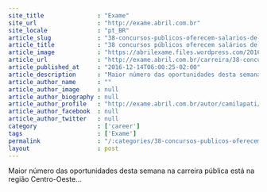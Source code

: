 ```yaml
---
site_title               : "Exame"
site_url                 : "http://exame.abril.com.br"
site_locale              : "pt_BR"
article_slug             : "38-concursos-publicos-oferecem-salarios-de-ate-rs-19-1-mil"
article_title            : "38 concursos públicos oferecem salários de até R$ 19,1 mil"
article_image            : "https://abrilexame.files.wordpress.com/2016/12/estudante-livros-cafc3a9-6.jpg?quality=70&strip=all&w=680"
article_url              : "http://exame.abril.com.br/carreira/38-concursos-publicos-oferecem-salarios-de-ate-r-191-mil/"
article_published_at     : "2016-12-14T06:00:25-02:00"
article_description      : "Maior número das oportunidades desta semana na carreira pública está na região Centro-Oeste..."
article_author_name      : ""
article_author_image     : null
article_author_biography : null
article_author_profile   : "http://exame.abril.com.br/autor/camilapati/"
article_author_facebook  : null
article_author_twitter   : null
category                 : ['career']
tags                     : ['Exame']
permalink                : "/:categories/38-concursos-publicos-oferecem-salarios-de-ate-rs-19-1-mil/"
layout                   : post
---
```


Maior número das oportunidades desta semana na carreira pública está na região Centro-Oeste...
